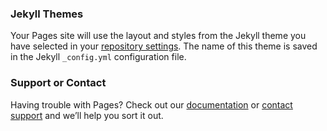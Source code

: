### Jekyll Themes

Your Pages site will use the layout and styles from the Jekyll theme you have selected in your [repository settings](https://github.com/frosty04/PythonExampleAndSimpleCode/settings). The name of this theme is saved in the Jekyll `_config.yml` configuration file.

### Support or Contact

Having trouble with Pages? Check out our [documentation](https://help.github.com/categories/github-pages-basics/) or [contact support](https://github.com/contact) and we’ll help you sort it out.

